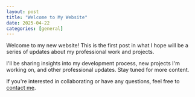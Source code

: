 ```yaml
---
layout: post
title: "Welcome to My Website"
date: 2025-04-22
categories: [general]
---
```


Welcome to my new website! This is the first post in what I hope will be a series of updates about my professional work and projects.

I'll be sharing insights into my development process, new projects I'm working on, and other professional updates. Stay tuned for more content.

If you're interested in collaborating or have any questions, feel free to [contact me](/pages/contact/).

